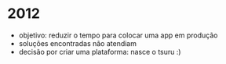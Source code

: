 # 2012

- objetivo: reduzir o tempo para colocar uma app em produção
- soluções encontradas não atendiam
- decisão por criar uma plataforma: nasce o tsuru :)

